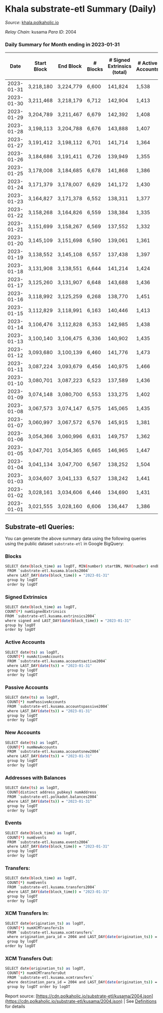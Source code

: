 # Khala substrate-etl Summary (Daily)

_Source_: [khala.polkaholic.io](https://khala.polkaholic.io)

*Relay Chain*: kusama
*Para ID*: 2004



### Daily Summary for Month ending in 2023-01-31


| Date | Start Block | End Block | # Blocks | # Signed Extrinsics (total) | # Active Accounts | # Passive | # New | # Addresses with Balances | # Events | # Transfers | # XCM Transfers In | # XCM Transfers Out | Issues | 
| ---- | ----------- | --------- | -------- | --------------------------- | ----------------- | --------- | ----- | ------------------------- | -------- | ----------- | ------------------ | ------------------- | ------ |
| 2023-01-31 | 3,218,180 | 3,224,779 | 6,600 | 141,824 | 1,538 | 790 | 52 | 23,240 | 7,956,630 | 131,686 ($2,052,635.01) | 4 ($1,456.42) |   |  |
| 2023-01-30 | 3,211,468 | 3,218,179 | 6,712 | 142,904 | 1,413 | 576 | 22 | 23,206 | 7,746,580 | 131,813 ($679,101.01) | 4 ($79.26) |   |  |
| 2023-01-29 | 3,204,789 | 3,211,467 | 6,679 | 142,392 | 1,408 | 510 | 33 | 23,213 | 7,690,296 | 130,503 ($643,898.13) | 10 ($320.81) |   |  |
| 2023-01-28 | 3,198,113 | 3,204,788 | 6,676 | 143,888 | 1,407 | 606 | 26 | 23,196 | 7,595,821 | 130,209 ($674,965.61) | 2 ($62.02) |   |  |
| 2023-01-27 | 3,191,412 | 3,198,112 | 6,701 | 141,714 | 1,364 | 517 | 47 | 23,189 | 7,612,303 | 130,950 ($761,428.18) | 6 ($424.86) |   |  |
| 2023-01-26 | 3,184,686 | 3,191,411 | 6,726 | 139,949 | 1,355 | 542 | 29 | 23,156 | 7,456,285 | 130,296 ($523,387.38) | 3 ($244.82) |   |  |
| 2023-01-25 | 3,178,008 | 3,184,685 | 6,678 | 141,868 | 1,386 | 491 | 35 | 23,154 | 7,474,622 | 131,153 ($903,986.15) | 7 ($1,260.51) |   |  |
| 2023-01-24 | 3,171,379 | 3,178,007 | 6,629 | 141,172 | 1,430 | 644 | 27 | 23,147 | 7,410,072 | 130,575 ($1,363,789.55) | 8 ($2,641.87) |   |  |
| 2023-01-23 | 3,164,827 | 3,171,378 | 6,552 | 138,311 | 1,377 | 502 | 19 | 23,142 | 7,320,572 | 128,267 ($495,383.07) | 9 ($979.81) |   |  |
| 2023-01-22 | 3,158,268 | 3,164,826 | 6,559 | 138,384 | 1,335 | 454 | 14 | 23,139 | 7,480,908 | 128,683 ($534,756.46) | 23 ($525.34) |   |  |
| 2023-01-21 | 3,151,699 | 3,158,267 | 6,569 | 137,552 | 1,332 | 446 | 37 | 23,134 | 7,474,381 | 128,877 ($551,437.82) | 19 ($1,085.47) |   |  |
| 2023-01-20 | 3,145,109 | 3,151,698 | 6,590 | 139,061 | 1,361 | 460 | 30 | 23,115 | 7,479,597 | 129,201 ($388,610.40) | 7 ($148.52) |   |  |
| 2023-01-19 | 3,138,552 | 3,145,108 | 6,557 | 137,438 | 1,397 | 586 | 30 | 23,104 | 7,196,614 | 128,092 ($776,118.31) | 11 ($5,523.33) |   |  |
| 2023-01-18 | 3,131,908 | 3,138,551 | 6,644 | 141,214 | 1,424 | 521 | 46 | 23,091 | 7,423,897 | 130,675 ($590,699.59) | 5 ($900.02) |   |  |
| 2023-01-17 | 3,125,260 | 3,131,907 | 6,648 | 143,688 | 1,436 | 529 | 22 | 23,085 | 7,432,637 | 130,972 ($773,678.89) | 10 ($1,410.09) |   |  |
| 2023-01-16 | 3,118,992 | 3,125,259 | 6,268 | 138,770 | 1,451 | 617 | 52 | 23,095 | 6,979,797 | 123,471 ($803,041.18) | 9 ($586.41) |   |  |
| 2023-01-15 | 3,112,829 | 3,118,991 | 6,163 | 140,446 | 1,413 | 588 | 25 | 23,062 | 6,776,372 | 122,009 ($609,117.55) | 7 ($151.81) |   |  |
| 2023-01-14 | 3,106,476 | 3,112,828 | 6,353 | 142,985 | 1,438 | 631 | 40 | 23,069 | 6,759,375 | 124,287 ($765,330.71) | 22 ($1,464.65) |   |  |
| 2023-01-13 | 3,100,140 | 3,106,475 | 6,336 | 140,902 | 1,435 | 717 | 46 | 23,058 | 6,601,312 | 121,874 ($1,258,601.83) | 8 ($1,690.49) |   |  |
| 2023-01-12 | 3,093,680 | 3,100,139 | 6,460 | 141,776 | 1,473 | 764 | 61 | 23,044 | 6,792,989 | 125,106 ($4,193,585.14) | 9 ($562.70) |   |  |
| 2023-01-11 | 3,087,224 | 3,093,679 | 6,456 | 140,975 | 1,466 | 622 | 68 | 23,025 | 6,707,484 | 124,802 ($4,804,739.27) | 3 ($42.10) |   |  |
| 2023-01-10 | 3,080,701 | 3,087,223 | 6,523 | 137,589 | 1,436 | 752 | 35 | 22,990 | 6,429,611 | 122,492 ($903,545.29) | 10 ($448.89) |   |  |
| 2023-01-09 | 3,074,148 | 3,080,700 | 6,553 | 133,275 | 1,402 | 655 | 28 | 22,988 | 6,081,669 | 118,034 ($871,303.74) | 14 ($1,011.85) |   |  |
| 2023-01-08 | 3,067,573 | 3,074,147 | 6,575 | 145,065 | 1,435 | 640 | 22 | 23,001 | 6,513,638 | 124,681 ($1,355,403.46) | 20 ($1,538.68) |   |  |
| 2023-01-07 | 3,060,997 | 3,067,572 | 6,576 | 145,915 | 1,381 | 514 | 26 | 22,996 | 6,823,374 | 123,561 ($540,765.44) | 6 ($217.93) |   |  |
| 2023-01-06 | 3,054,366 | 3,060,996 | 6,631 | 149,757 | 1,362 | 516 | 37 | 22,978 | 6,573,889 | 126,785 ($528,587.88) | 3 ($167.30) |   |  |
| 2023-01-05 | 3,047,701 | 3,054,365 | 6,665 | 146,965 | 1,447 | 559 | 36 | 22,957 | 6,592,860 | 128,552 ($1,396,397.57) | 6 ($830.10) |   |  |
| 2023-01-04 | 3,041,134 | 3,047,700 | 6,567 | 138,252 | 1,504 | 682 | 36 | 22,939 | 6,130,850 | 121,391 ($983,355.99) | 23 ($873.59) |   |  |
| 2023-01-03 | 3,034,607 | 3,041,133 | 6,527 | 138,242 | 1,441 | 564 | 27 | 22,916 | 6,014,523 | 120,176 ($620,532.31) | 6 ($875.92) |   |  |
| 2023-01-02 | 3,028,161 | 3,034,606 | 6,446 | 134,690 | 1,431 | 635 | 23 | 22,905 | 5,829,194 | 119,882 ($774,113.51) | 11 ($876.61) |   |  |
| 2023-01-01 | 3,021,555 | 3,028,160 | 6,606 | 136,447 | 1,386 | 555 | 27 | 22,903 | 5,852,695 | 121,317 ($412,530.00) | 12 ($476.65) |   |  |

## Substrate-etl Queries:
You can generate the above summary data using the following queries using the public dataset `substrate-etl` in Google BigQuery:

### Blocks
```bash
SELECT date(block_time) as logDT, MIN(number) startBN, MAX(number) endBN, COUNT(*) numBlocks 
 FROM `substrate-etl.kusama.blocks2004`  
 where LAST_DAY(date(block_time)) = "2023-01-31" 
 group by logDT 
 order by logDT
```

### Signed Extrinsics
```bash
SELECT date(block_time) as logDT, 
COUNT(*) numSignedExtrinsics 
FROM `substrate-etl.kusama.extrinsics2004`  
where signed and LAST_DAY(date(block_time)) = "2023-01-31" 
group by logDT 
order by logDT
```

### Active Accounts
```bash
SELECT date(ts) as logDT, 
 COUNT(*) numActiveAccounts 
 FROM `substrate-etl.kusama.accountsactive2004` 
 where LAST_DAY(date(ts)) = "2023-01-31" 
 group by logDT 
 order by logDT
```

### Passive Accounts
```bash
SELECT date(ts) as logDT, 
 COUNT(*) numPassiveAccounts 
 FROM `substrate-etl.kusama.accountspassive2004` 
 where LAST_DAY(date(ts)) = "2023-01-31" 
 group by logDT 
 order by logDT
```

### New Accounts
```bash
SELECT date(ts) as logDT, 
 COUNT(*) numNewAccounts 
 FROM `substrate-etl.kusama.accountsnew2004` 
 where LAST_DAY(date(ts)) = "2023-01-31" 
 group by logDT
 order by logDT
```

### Addresses with Balances
```bash
SELECT date(ts) as logDT,
 COUNT(distinct address_pubkey) numAddress 
 FROM `substrate-etl.polkadot.balances2004` 
 where LAST_DAY(date(ts)) = "2023-01-31" 
 group by logDT 
 order by logDT
```

### Events
```bash
SELECT date(block_time) as logDT, 
 COUNT(*) numEvents 
 FROM `substrate-etl.kusama.events2004` 
 where LAST_DAY(date(block_time)) = "2023-01-31" 
 group by logDT 
 order by logDT
```

### Transfers:
```bash
SELECT date(block_time) as logDT, 
 COUNT(*) numEvents 
 FROM `substrate-etl.kusama.transfers2004` 
 where LAST_DAY(date(block_time)) = "2023-01-31" 
 group by logDT 
 order by logDT
```

### XCM Transfers In:
```bash
SELECT date(origination_ts) as logDT, 
 COUNT(*) numXCMTransfersIn 
 FROM `substrate-etl.kusama.xcmtransfers` 
 where origination_para_id = 2004 and LAST_DAY(date(origination_ts)) = "2023-01-31" 
 group by logDT 
order by logDT
```

### XCM Transfers Out:
```bash
SELECT date(origination_ts) as logDT, 
 COUNT(*) numXCMTransfersOut 
 FROM `substrate-etl.kusama.xcmtransfers` 
 where destination_para_id = 2004 and LAST_DAY(date(origination_ts)) = "2023-01-31" 
 group by logDT order by logDT
```


Report source: [https://cdn.polkaholic.io/substrate-etl/kusama/2004.json](https://cdn.polkaholic.io/substrate-etl/kusama/2004.json) | See [Definitions](/DEFINITIONS.md) for details
